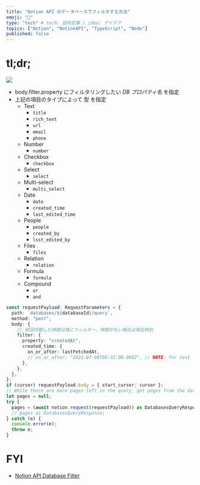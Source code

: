 ```yaml
---
title: "Notion API のデータベースでフィルタする方法"
emoji: "🌟"
type: "tech" # tech: 技術記事 / idea: アイデア
topics: ["Notion", "NotionAPI", "TypeScript", "Node"]
published: false
---
```


# tl;dr;

![](https://i.gyazo.com/c1cafd90401813804350f69e8799c224.png)

- body.filter.property にフィルタリングしたい _DB プロパティ名_ を指定
- 上記の項目のタイプによって 型 を指定
  - Text
    - `title`
    - `rich_text`
    - `url`
    - `email`
    - `phone`
  - Number
    - `number`
  - Checkbox
    - `checkbox`
  - Select
    - `select`
  - Multi-select
    - `multi_select`
  - Date
    - `date`
    - `created_time`
    - `last_edited_time`
  - People
    - `people`
    - `created_by`
    - `lsst_edited_by`
  - Files
    - `files`
  - Relation
    - `relation`
  - Formula
    - `formula`
  - Compound
    - `or`
    - `and`

```typescript
const requestPayload: RequestParameters = {
  path: `databases/${databaseId}/query`,
  method: "post",
  body: {
    // 前回同期した時間以降にフィルター、時間がない場合は現在時刻
    filter: {
      property: "createdAt",
      created_time: {
        on_or_after: lastFetchedAt,
        // on_or_after: "2021-07-08T06:31:00.000Z", // NOTE: for test
      },
    },
  },
};
if (cursor) requestPayload.body = { start_cursor: cursor };
// While there are more pages left in the query, get pages from the database.
let pages = null;
try {
  pages = (await notion.request(requestPayload)) as DatabasesQueryResponse;
  // pages as DatabasesQueryResponse;
} catch (e) {
  console.error(e);
  throw e;
}
```

# FYI

- [Notion API Database Filter](https://developers.notion.com/reference/post-database-query#post-database-query-filter)
